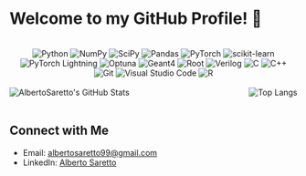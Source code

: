 # Welcome to my GitHub Profile! 👋

<br>

<div align="center">
  <img src="https://img.shields.io/badge/Python-3776AB?style=for-the-badge&logo=python&logoColor=white" alt="Python" />
  <img src="https://img.shields.io/badge/NumPy-013243?style=for-the-badge&logo=numpy&logoColor=white" alt="NumPy" />
  <img src="https://img.shields.io/badge/SciPy-8CAAE6?style=for-the-badge&logo=scipy&logoColor=white" alt="SciPy" />
  <img src="https://img.shields.io/badge/Pandas-150458?style=for-the-badge&logo=pandas&logoColor=white" alt="Pandas" />
  <img src="https://img.shields.io/badge/PyTorch-EE4C2C?style=for-the-badge&logo=pytorch&logoColor=white" alt="PyTorch" />
  <img src="https://img.shields.io/badge/scikit--learn-F7931E?style=for-the-badge&logo=scikit-learn&logoColor=white" alt="scikit-learn" />
  <img src="https://img.shields.io/badge/PyTorch_Lightning-792EE5?style=for-the-badge&logo=pytorch-lightning&logoColor=white" alt="PyTorch Lightning" />
  <img src="https://img.shields.io/badge/Optuna-002F9A?style=for-the-badge&logo=optuna&logoColor=white" alt="Optuna" />
  <img src="https://img.shields.io/badge/Geant4-336791?style=for-the-badge&logo=geant4&logoColor=white" alt="Geant4" />
  <img src="https://img.shields.io/badge/Root-000000?style=for-the-badge&logo=root&logoColor=white" alt="Root" />
  <img src="https://img.shields.io/badge/Verilog-00979D?style=for-the-badge&logo=verilog&logoColor=white" alt="Verilog" />
  <img src="https://img.shields.io/badge/C-A8B9CC?style=for-the-badge&logo=c&logoColor=white" alt="C" />
  <img src="https://img.shields.io/badge/C++-00599C?style=for-the-badge&logo=cplusplus&logoColor=white" alt="C++" />
  <img src="https://img.shields.io/badge/Git-F05032?style=for-the-badge&logo=git&logoColor=white" alt="Git" />
  <img src="https://img.shields.io/badge/Visual_Studio_Code-0078D4?style=for-the-badge&logo=visual-studio-code&logoColor=white" alt="Visual Studio Code" />
  <img src="https://img.shields.io/badge/R-276DC3?style=for-the-badge&logo=r&logoColor=white" alt="R" />
</div>

<br>

<div style="display: flex; justify-content: space-between;">
  <img src="https://github-readme-stats.vercel.app/api?username=AlbertoSaretto&show_icons=true&theme=radical" alt="AlbertoSaretto's GitHub Stats" />
  <img src="https://github-readme-stats.vercel.app/api/top-langs/?username=AlbertoSaretto&layout=compact" alt="Top Langs" />
</div>

<br>

## Connect with Me
- Email: [albertosaretto99@gmail.com](mailto:albertosaretto99@gmail.com)
- LinkedIn: [Alberto Saretto](https://www.linkedin.com/in/alberto-saretto-69ba95272/?trk=public_post_main-feed-card-text&originalSubdomain=it)


